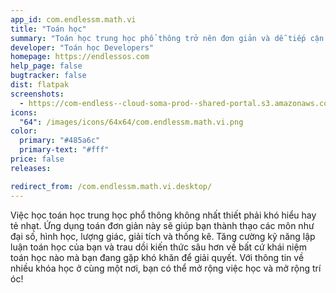 ```yaml
---
app_id: com.endlessm.math.vi
title: "Toán học"
summary: "Toán học trung học phổ thông trở nên đơn giản và dễ tiếp cận hơn"
developer: "Toán học Developers"
homepage: https://endlessos.com
help_page: false
bugtracker: false
dist: flatpak
screenshots:
  - https://com-endless--cloud-soma-prod--shared-portal.s3.amazonaws.com/apps.281.screenshots.6b406a52-a0ae-49fa-af0f-83fca340c78b_201810232009912222.png
icons:
  "64": /images/icons/64x64/com.endlessm.math.vi.png
color:
  primary: "#485a6c"
  primary-text: "#fff"
price: false
releases:

redirect_from: /com.endlessm.math.vi.desktop/
---
```


<p>Việc học toán học trung học phổ thông không nhất thiết phải khó hiểu hay tẻ nhạt. Ứng dụng toán đơn giản này sẽ giúp bạn thành thạo các môn như đại số, hình học, lượng giác, giải tích và thống kê. Tăng cường kỹ năng lập luận toán học của bạn và trau dồi kiến thức sâu hơn về bất cứ khái niệm toán học nào mà bạn đang gặp khó khăn để giải quyết. Với thông tin về nhiều khóa học ở cùng một nơi, bạn có thể mở rộng việc học và mở rộng trí óc!</p>